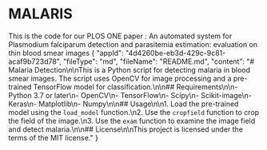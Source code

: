 # MALARIS
This is the code for our PLOS ONE paper : An automated system for Plasmodium falciparum detection and parasitemia estimation: evaluation on thin blood smear images
{
  "appId": "4d4260be-eb3d-429c-9c81-acaf9b723d78",
  "fileType": "md",
  "fileName": "README.md",
  "content": "# Malaria Detection\n\nThis is a Python script for detecting malaria in blood smear images. The script uses OpenCV for image processing and a pre-trained TensorFlow model for classification.\n\n## Requirements\n\n- Python 3.7 or later\n- OpenCV\n- TensorFlow\n- Scipy\n- Scikit-image\n- Keras\n- Matplotlib\n- Numpy\n\n## Usage\n\n1. Load the pre-trained model using the `load_model` function.\n2. Use the `cropfield` function to crop the field of the image.\n3. Use the `exam` function to examine the image field and detect malaria.\n\n## License\n\nThis project is licensed under the terms of the MIT license."
}
